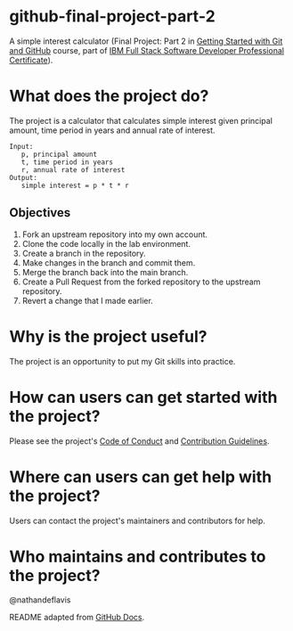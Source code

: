 # github-final-project-part-2
A simple interest calculator (Final Project: Part 2 in [Getting Started with Git and GitHub](https://www.coursera.org/learn/getting-started-with-git-and-github) course, part of [IBM Full Stack Software Developer Professional Certificate](https://www.coursera.org/professional-certificates/ibm-full-stack-cloud-developer)).

# What does the project do?
The project is a calculator that calculates simple interest given principal amount, time period in years and annual rate of interest.

```
Input:
   p, principal amount
   t, time period in years
   r, annual rate of interest
Output:
   simple interest = p * t * r
```

## Objectives
1. Fork an upstream repository into my own account.
2. Clone the code locally in the lab environment.
3. Create a branch in the repository.
4. Make changes in the branch and commit them.
5. Merge the branch back into the main branch.
6. Create a Pull Request from the forked repository to the upstream repository.
7. Revert a change that I made earlier.

# Why is the project useful?
The project is an opportunity to put my Git skills into practice.

# How can users can get started with the project?
Please see the project's [Code of Conduct](https://github.com/nathandeflavis/github-final-project-part-2/blob/master/docs/CODE_OF_CONDUCT.md) and [Contribution Guidelines](https://github.com/nathandeflavis/github-final-project-part-2/blob/master/docs/CONTRIBUTING.md).

# Where can users can get help with the project?
Users can contact the project's maintainers and contributors for help.

# Who maintains and contributes to the project?
@nathandeflavis

README adapted from [GitHub Docs](https://docs.github.com/en/repositories/managing-your-repositorys-settings-and-features/customizing-your-repository/about-readmes).
